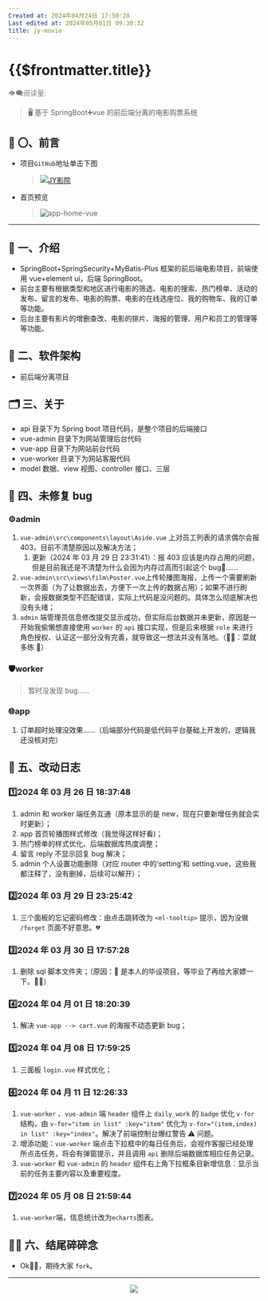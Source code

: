 ```yaml
---
Created at: 2024年04月24日 17:50:28
Last edited at: 2024年05月01日 09:30:32
title: jy-movie
---
```

# {{$frontmatter.title}}

<div class="flex gap-[4px] items-center" style="color:gray;font-size:14px;">
  👁️‍🗨️阅读量: <span id="busuanzi_container_page_pv">
    <span id="busuanzi_value_page_pv" />
  </span>
</div>


> 🖥️ 基于 SpringBoot➕vue 的前后端分离的电影购票系统
## 🎤 〇、前言
- 项目`GitHub`地址单击下图
  > [![JY影院](https://github-readme-stats.vercel.app/api/pin/?username=get1024&repo=jy-movie&show_owner=true)](https://github.com/get1024/jy-movie)
- 首页预览
  > ![app-home-vue](/blog/project/JY-movie/app_home_vue.png)
---
## 📃 一、介绍
- SpringBoot+SpringSecurity+MyBatis-Plus 框架的前后端电影项目，前端使用 vue+element ui，后端 SpringBoot。
- 前台主要有根据类型和地区进行电影的筛选、电影的搜索、热门榜单、活动的发布、留言的发布、电影的购票、电影的在线选座位、我的购物车、我的订单等功能。
- 后台主要有影片的增删查改、电影的排片、海报的管理、用户和员工的管理等等功能。
## 📱 二、软件架构
- 前后端分离项目
## 🗂️ 三、关于
- api 目录下为 Spring boot 项目代码，是整个项目的后端接口
- vue-admin 目录下为网站管理后台代码
- vue-app 目录下为网站前台代码
- vue-worker 目录下为网站客服代码
- model 数据、view 视图、controller 接口、三层
## 🐞 四、未修复 bug
### ⚙️admin
1. `vue-admin\src\components\layout\Aside.vue` 上对员工列表的请求偶尔会报 403，目前不清楚原因以及解决方法；
   1. 更新（2024 年 03 月 29 日 23:31:41）：报 403 应该是内存占用的问题，但是目前我还是不清楚为什么会因为内存过高而引起这个 bug🐛……
2. `vue-admin\src\views\film\Poster.vue`上传轮播图海报，上传一个需要刷新一次界面（为了让数据出去，方便下一次上传的数据占用）；如果不进行刷新，会报数据类型不匹配错误，实际上代码是没问题的。具体怎么彻底解决也没有头绪；
3. `admin` 端管理员信息修改提交显示成功，但实际后台数据并未更新，原因是一开始我偷懒想直接使用 `worker` 的 `api` 接口实现，但是后来根据 `role` 来进行角色授权、认证这一部分没有完善，就导致这一想法并没有落地。（🙌🏼：菜就多练 🙈）
### 🛡️worker
> 暂时没发现 bug……
### 🌐app
1. 订单超时处理没效果……（后端部分代码是低代码平台基础上开发的，逻辑我还没核对完）
## 🔧 五、改动日志
### 1️⃣2024 年 03 月 26 日 18:37:48
1. admin 和 worker 端任务互通（原本显示的是 new，现在只要新增任务就会实时更新）；
2. app 首页轮播图样式修改（我觉得这样好看)；
3. 热门榜单的样式优化、后端数据库热度调整；
4. 留言 reply 不显示回复 bug 解决；
5. admin 个人设置功能删除（对应 router 中的‘setting’和 setting.vue，这些我都注释了，没有删掉，后续可以解开）；
### 2️⃣2024 年 03 月 29 日 23:25:42
1. 三个面板的忘记密码修改：由点击跳转改为 `<el-tooltip>` 提示，因为没做 `/forget` 页面不好意思。💔
### 3️⃣2024 年 03 月 30 日 17:57:28
1. 删除 sql 脚本文件夹；（原因：🌟 是本人的毕设项目，等毕业了再给大家嫖一下。🙏🏼）
### 4️⃣2024 年 04 月 01 日 18:20:39
1. 解决 `vue-app --> cart.vue` 的海报不动态更新 bug；
### 5️⃣2024 年 04 月 08 日 17:59:25
1. 三面板 `login.vue` 样式优化；
### 6️⃣2024 年 04 月 11 日 12:26:33
1. `vue-worker` 、`vue-admin` 端 `header` 组件上 `daily_work` 的 `badge` 优化 `v-for` 结构，由 `v-for="item in list" :key="item"` 优化为 `v-for="(item,index) in list" :key="index"`。解决了前端控制台爆红警告 ⚠️ 问题。
2. 增添功能：`vue-worker` 端点击下拉框中的每日任务后，会视作客服已经处理所点击任务，将会有弹窗提示，并且调用 `api` 删除后端数据库相应任务记录。
3. `vue-worker` 和 `vue-admin` 的 `header` 组件右上角下拉框条目新增信息：显示当前的任务主要内容以及重要程度。
### 7️⃣2024 年 05 月 08 日 21:59:44
1. `vue-worker`端，信息统计改为`echarts`图表。
## 🙌🏼 六、结尾碎碎念
- Ok👌🏼，期待大家 `fork`。
<!-- - 个人联系方式 [personal home](../../../../index.md)，有兴趣可以联系讨论交流。 -->

---
<div align="center"><img src="https://github-readme-stats.vercel.app/api?username=get1024&show_icons=true&role=OWNER,ORGANIZATION_MEMBER,COLLABORATOR&theme=radical&hide_border=true&show_owner=true"/></div>